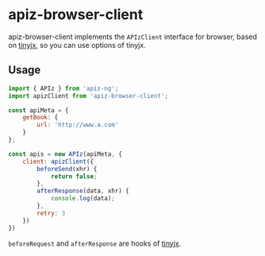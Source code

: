 # apiz-browser-client
apiz-browser-client implements the `APIzClient` interface for browser, based on [tinyjx](https://github.com/ta7sudan/tinyjx), so you can use options of tinyjx.



## Usage

```javascript
import { APIz } from 'apiz-ng';
import apizClient from 'apiz-browser-client';

const apiMeta = {
    getBook: {
        url: 'http://www.a.com'
    }
};

const apis = new APIz(apiMeta, {
    client: apizClient({
        beforeSend(xhr) {
            return false;
        },
        afterResponse(data, xhr) {
            console.log(data);
        },
        retry: 3
    })
})
```

`beforeRequest` and  `afterResponse` are hooks of [tinyjx](https://github.com/ta7sudan/tinyjx).